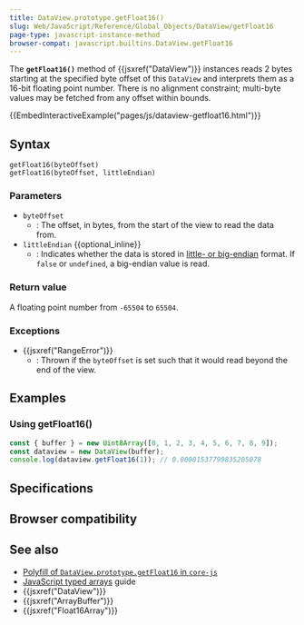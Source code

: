 ```yaml
---
title: DataView.prototype.getFloat16()
slug: Web/JavaScript/Reference/Global_Objects/DataView/getFloat16
page-type: javascript-instance-method
browser-compat: javascript.builtins.DataView.getFloat16
---
```




The **`getFloat16()`** method of {{jsxref("DataView")}} instances reads 2 bytes starting at the specified byte offset of this `DataView` and interprets them as a 16-bit floating point number. There is no alignment constraint; multi-byte values may be fetched from any offset within bounds.

{{EmbedInteractiveExample("pages/js/dataview-getfloat16.html")}}

## Syntax

```js-nolint
getFloat16(byteOffset)
getFloat16(byteOffset, littleEndian)
```

### Parameters

- `byteOffset`
  - : The offset, in bytes, from the start of the view to read the data from.
- `littleEndian` {{optional_inline}}
  - : Indicates whether the data is stored in [little- or big-endian](/Glossary/Endianness) format. If `false` or `undefined`, a big-endian value is read.

### Return value

A floating point number from `-65504` to `65504`.

### Exceptions

- {{jsxref("RangeError")}}
  - : Thrown if the `byteOffset` is set such that it would read beyond the end of the view.

## Examples

### Using getFloat16()

```js
const { buffer } = new Uint8Array([0, 1, 2, 3, 4, 5, 6, 7, 8, 9]);
const dataview = new DataView(buffer);
console.log(dataview.getFloat16(1)); // 0.00001537799835205078
```

## Specifications



## Browser compatibility



## See also

- [Polyfill of `DataView.prototype.getFloat16` in `core-js`](https://github.com/zloirock/core-js#float16-methods)
- [JavaScript typed arrays](/Web/JavaScript/Guide/Typed_arrays) guide
- {{jsxref("DataView")}}
- {{jsxref("ArrayBuffer")}}
- {{jsxref("Float16Array")}}
